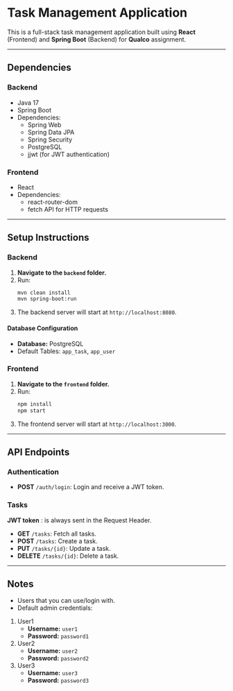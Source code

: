 # Task Management Application

This is a full-stack task management application built using **React** (Frontend) and **Spring Boot** (Backend) for **Qualco** assignment.

---

## Dependencies

### Backend
- Java 17
- Spring Boot
- Dependencies:
  - Spring Web
  - Spring Data JPA
  - Spring Security
  - PostgreSQL
  - jjwt (for JWT authentication)

### Frontend
- React
- Dependencies:
  - react-router-dom
  - fetch API for HTTP requests

---

## Setup Instructions

### Backend
1. **Navigate to the `backend` folder.**
2. Run:
   ```bash
   mvn clean install
   mvn spring-boot:run
   ```
3. The backend server will start at `http://localhost:8080`.

#### Database Configuration
- **Database:** PostgreSQL
- Default Tables: `app_task`, `app_user`

### Frontend
1. **Navigate to the `frontend` folder.**
2. Run:
   ```bash
   npm install
   npm start
   ```
3. The frontend server will start at `http://localhost:3000`.

---

## API Endpoints

### Authentication
- **POST** `/auth/login`: Login and receive a JWT token.

### Tasks
**JWT token** : is always sent in the Request Header.
- **GET** `/tasks`: Fetch all tasks.
- **POST** `/tasks`: Create a task.
- **PUT** `/tasks/{id}`: Update a task.
- **DELETE** `/tasks/{id}`: Delete a task.

---

## Notes
- Users that you can use/login with.
- Default admin credentials:
1) User1
    - **Username:** `user1`
    - **Password:** `password1`
2) User2
    - **Username:** `user2`
    - **Password:** `password2`
3) User3
    - **Username:** `user3`
    - **Password:** `password3`
```

